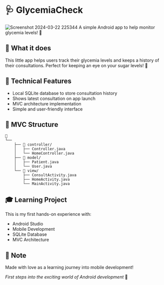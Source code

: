 

# 🩺 GlycemiaCheck

![Screenshot 2024-03-22 225344](https://github.com/sambett/Mesure-de-niveau-de-glyc-mie-/assets/130989690/662dcc7b-38c7-4f39-bf92-6d81de773b5c)
A simple Android app to help monitor glycemia levels! 📱

## 🌟 What it does

This little app helps users track their glycemia levels and keeps a history of their consultations. Perfect for keeping an eye on your sugar levels! 🍯

## 🔧 Technical Features

- Local SQLite database to store consultation history
- Shows latest consultation on app launch
- MVC architecture implementation
- Simple and user-friendly interface

## 📂 MVC Structure

```
📱 
└── 
    ├── 📂 controller/
    │   ├── Controller.java
    │   └── HomeController.java
    ├── 📂 model/
    │   ├── Patient.java
    │   └── User.java
    └── 📂 view/
        ├── ConsultActivity.java
        ├── HomeActivity.java
        └── MainActivity.java
```

## 🎓 Learning Project

This is my first hands-on experience with:
- Android Studio
- Mobile Development
- SQLite Database
- MVC Architecture

## 💝 Note

Made with love as a learning journey into mobile development! 

*First steps into the exciting world of Android development* 🚀

